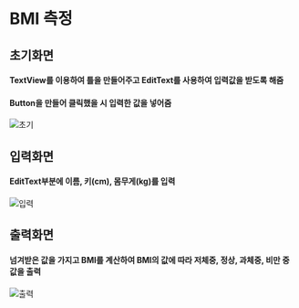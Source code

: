 # BMI 측정 


## 초기화면 
#### TextView를 이용하여 틀을 만들어주고 EditText를 사용하여 입력값을 받도록 해줌
#### Button을 만들어 클릭했을 시 입력한 값을 넣어줌
![초기](https://user-images.githubusercontent.com/93521099/167298632-711881c4-fade-4de6-a98c-7bec0c40818d.png)


## 입력화면
#### EditText부분에 이름, 키(cm), 몸무게(kg)를 입력
![입력](https://user-images.githubusercontent.com/93521099/167298647-48267995-7dbb-425b-9a6d-08cd629fbca1.png)

## 출력화면
#### 넘겨받은 값을 가지고 BMI를 계산하여 BMI의 값에 따라 저체중, 정상, 과체중, 비만 중 값을 출력
![출력](https://user-images.githubusercontent.com/93521099/167298629-0c495f9a-1518-4c68-acdc-c43cda6cd50b.png)
